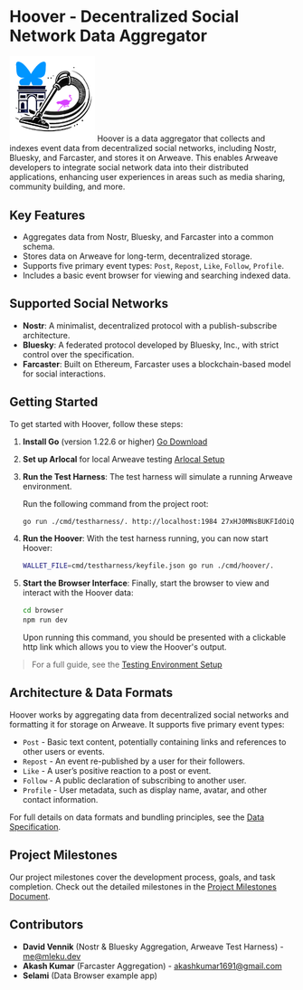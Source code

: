 

# Hoover - Decentralized Social Network Data Aggregator
<img src="doc/hoover.PNG" width="30%" />
Hoover is a data aggregator that collects and indexes event data from decentralized social networks, including Nostr, Bluesky, and Farcaster, and stores it on Arweave. This enables Arweave developers to integrate social network data into their distributed applications, enhancing user experiences in areas such as media sharing, community building, and more.

## Key Features

- Aggregates data from Nostr, Bluesky, and Farcaster into a common schema.
- Stores data on Arweave for long-term, decentralized storage.
- Supports five primary event types: `Post`, `Repost`, `Like`, `Follow`, `Profile`.
- Includes a basic event browser for viewing and searching indexed data.

## Supported Social Networks

- **Nostr**: A minimalist, decentralized protocol with a publish-subscribe architecture.
- **Bluesky**: A federated protocol developed by Bluesky, Inc., with strict control over the specification.
- **Farcaster**: Built on Ethereum, Farcaster uses a blockchain-based model for social interactions.

## Getting Started

To get started with Hoover, follow these steps:

1. **Install Go** (version 1.22.6 or higher) [Go Download](https://go.dev/dl)
2. **Set up Arlocal** for local Arweave testing [Arlocal Setup](https://github.com/textury/arlocal)
3. **Run the Test Harness**:
   The test harness will simulate a running Arweave environment.

   Run the following command from the project root:
   ```bash
   go run ./cmd/testharness/. http://localhost:1984 27xHJ0MNsBUKFIdOiQ3OlrZdDzSNfBPGnp6YVmWKKxU 1000
   ```
4. **Run the Hoover**: With the test harness running, you can now start Hoover:
   ```bash
   WALLET_FILE=cmd/testharness/keyfile.json go run ./cmd/hoover/.
   ```
5. **Start the Browser Interface**: Finally, start the browser to view and interact with the Hoover data:
   ```bash
   cd browser
   npm run dev
   ```
   Upon running this command, you should be presented with a clickable http link which allows you to view the Hoover's output.
  
> For a full guide, see the [Testing Environment Setup](doc/testing.md)

## Architecture & Data Formats

Hoover works by aggregating data from decentralized social networks and formatting it for storage on Arweave. It supports five primary event types:

- `Post` - Basic text content, potentially containing links and references to other users or events.
- `Repost` - An event re-published by a user for their followers.
- `Like` - A user’s positive reaction to a post or event.
- `Follow` - A public declaration of subscribing to another user.
- `Profile` - User metadata, such as display name, avatar, and other contact information.

For full details on data formats and bundling principles, see the [Data Specification](doc/data-spec.md).

## Project Milestones

Our project milestones cover the development process, goals, and task completion. Check out the detailed milestones in the [Project Milestones Document](doc/milestones.md).

## Contributors

- **David Vennik** (Nostr & Bluesky Aggregation, Arweave Test Harness) - <me@mleku.dev>
- **Akash Kumar** (Farcaster Aggregation) - <akashkumar1691@gmail.com>
- **Selami** (Data Browser example app)

